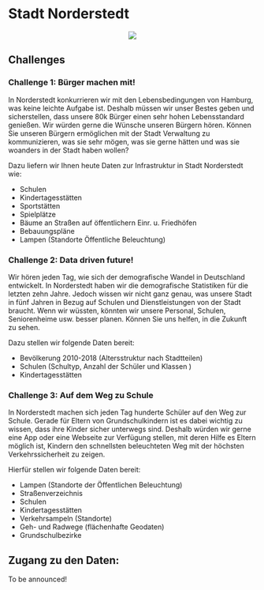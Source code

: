 # Stadt Norderstedt


<center>
<img src="https://smartcountry-hacks.de/wp-content/uploads/2018/11/norderstedt_logo.png" />
</center>

## Challenges

### Challenge 1: Bürger machen mit!
In Norderstedt konkurrieren wir mit den Lebensbedingungen von Hamburg, was keine leichte Aufgabe ist. Deshalb müssen wir unser Bestes geben und sicherstellen, dass unsere 80k Bürger einen sehr hohen Lebensstandard genießen. Wir würden gerne die Wünsche unseren Bürgern hören. Können Sie unseren Bürgern ermöglichen mit der Stadt Verwaltung zu kommunizieren, was sie sehr mögen, was sie gerne hätten und was sie woanders in der Stadt haben wollen?

Dazu liefern wir Ihnen heute Daten zur Infrastruktur in Stadt Norderstedt wie:

* Schulen
* Kindertagesstätten
* Sportstätten
* Spielplätze
* Bäume an Straßen auf öffentlichern Einr. u. Friedhöfen
* Bebauungspläne
* Lampen (Standorte Öffentliche Beleuchtung)


### Challenge 2: Data driven future!
Wir hören jeden Tag, wie sich der demografische Wandel in Deutschland entwickelt. In Norderstedt haben wir die demografische Statistiken für die letzten zehn Jahre. Jedoch wissen wir nicht ganz genau, was unsere Stadt in fünf Jahren in Bezug auf Schulen und Dienstleistungen von der Stadt braucht. Wenn wir wüssten, könnten wir unsere Personal, Schulen, Seniorenheime usw. besser planen. Können Sie uns helfen, in die Zukunft zu sehen.

Dazu stellen wir  folgende Daten bereit:

* Bevölkerung 2010-2018 (Altersstruktur nach Stadtteilen)
* Schulen (Schultyp, Anzahl der Schüler und Klassen )
* Kindertagesstätten


### Challenge 3: Auf dem Weg zu Schule

In Norderstedt machen sich jeden Tag hunderte Schüler auf den Weg zur Schule. Gerade für Eltern von Grundschulkindern ist es dabei wichtig zu wissen, dass ihre Kinder sicher unterwegs sind.  Deshalb würden wir gerne eine App oder eine Webseite zur Verfügung stellen, mit deren Hilfe es Eltern möglich ist, Kindern den schnellsten beleuchteten Weg mit der höchsten Verkehrssicherheit zu zeigen.

Hierfür stellen wir folgende Daten bereit:


* Lampen (Standorte der Öffentlichen Beleuchtung)
* Straßenverzeichnis
* Schulen
* Kindertagesstätten
* Verkehrsampeln (Standorte)
* Geh- und Radwege (flächenhafte Geodaten)
* Grundschulbezirke


## Zugang zu den Daten:

To be announced!
